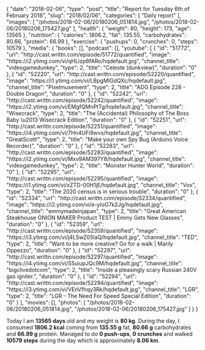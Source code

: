 {
    "date": "2018-02-06",
    "type": "post",
    "title": "Report for Tuesday 6th of February 2018",
    "slug": "2018\/02\/06",
    "categories": [
        "Daily report"
    ],
    "images": [
        "\/photos\/2018-02-06\/20180206_051814.jpg",
        "\/photos\/2018-02-06\/20180206_175427.jpg"
    ],
    "health": {
        "weight": 80,
        "height": 173,
        "age": 13565
    },
    "nutrition": {
        "calories": 1806.2,
        "fat": 135.55,
        "carbohydrates": 80.66,
        "protein": 66.99
    },
    "exercise": {
        "pushups": 0,
        "crunches": 0,
        "steps": 10579
    },
    "media": {
        "books": [],
        "podcast": [],
        "youtube": [
            {
                "id": "51772",
                "url": "http:\/\/cast.writtn.com\/episode\/51772\/quantified",
                "image": "https:\/\/i2.ytimg.com\/vi\/qHLizp8fARo\/hqdefault.jpg",
                "channel_title": "videogamedunkey",
                "type": 2,
                "title": "Celeste (dunkview)",
                "duration": "0"
            },
            {
                "id": "52220",
                "url": "http:\/\/cast.writtn.com\/episode\/52220\/quantified",
                "image": "https:\/\/i1.ytimg.com\/vi\/LBpgMlGdQXc\/hqdefault.jpg",
                "channel_title": "Pixelmusement",
                "type": 2,
                "title": "ADG Episode 228 - Double Dragon",
                "duration": "0"
            },
            {
                "id": "52242",
                "url": "http:\/\/cast.writtn.com\/episode\/52242\/quantified",
                "image": "https:\/\/i2.ytimg.com\/vi\/EMgfQMnPtTg\/hqdefault.jpg",
                "channel_title": "Wisecrack",
                "type": 2,
                "title": "The (Accidental) Philosophy of The Boss Baby \u2013 Wisecrack Edition",
                "duration": "0"
            },
            {
                "id": "52251",
                "url": "http:\/\/cast.writtn.com\/episode\/52251\/quantified",
                "image": "https:\/\/i4.ytimg.com\/vi\/7Hn4UFi9wvs\/hqdefault.jpg",
                "channel_title": "GreatScott!",
                "type": 2,
                "title": "Make your own Spy Bug (Arduino Voice Recorder)",
                "duration": "0"
            },
            {
                "id": "52283",
                "url": "http:\/\/cast.writtn.com\/episode\/52283\/quantified",
                "image": "https:\/\/i2.ytimg.com\/vi\/Mxv9AM397Y8\/hqdefault.jpg",
                "channel_title": "videogamedunkey",
                "type": 2,
                "title": "Monster Hunter World",
                "duration": "0"
            },
            {
                "id": "52295",
                "url": "http:\/\/cast.writtn.com\/episode\/52295\/quantified",
                "image": "https:\/\/i1.ytimg.com\/vi\/xZTD-00H1jE\/hqdefault.jpg",
                "channel_title": "Vox",
                "type": 2,
                "title": "The 2020 census is in serious trouble",
                "duration": "0"
            },
            {
                "id": "52334",
                "url": "http:\/\/cast.writtn.com\/episode\/52334\/quantified",
                "image": "https:\/\/i2.ytimg.com\/vi\/e-yIoG7k2Jg\/hqdefault.jpg",
                "channel_title": "emmymadeinjapan",
                "type": 2,
                "title": "Great American Steakhouse ONION MAKER Product TEST | Emmy Gets New Glasses",
                "duration": "0"
            },
            {
                "id": "52359",
                "url": "http:\/\/cast.writtn.com\/episode\/52359\/quantified",
                "image": "https:\/\/i3.ytimg.com\/vi\/j4LSwZ05laQ\/hqdefault.jpg",
                "channel_title": "TED",
                "type": 2,
                "title": "Want to be more creative? Go for a walk | Marily Oppezzo",
                "duration": "0"
            },
            {
                "id": "52297",
                "url": "http:\/\/cast.writtn.com\/episode\/52297\/quantified",
                "image": "https:\/\/i4.ytimg.com\/vi\/S5uiupJQc9M\/hqdefault.jpg",
                "channel_title": "bigclivedotcom",
                "type": 2,
                "title": "Inside a pleasingly scary Russian 240V gas igniter.",
                "duration": "0"
            },
            {
                "id": "52294",
                "url": "http:\/\/cast.writtn.com\/episode\/52294\/quantified",
                "image": "https:\/\/i3.ytimg.com\/vi\/VEnVfhqy3Rk\/hqdefault.jpg",
                "channel_title": "LGR",
                "type": 2,
                "title": "LGR - The Need For Speed Special Edition",
                "duration": "0"
            }
        ],
        "movies": [],
        "photos": [
            "\/photos\/2018-02-06\/20180206_051814.jpg",
            "\/photos\/2018-02-06\/20180206_175427.jpg"
        ]
    }
}

Today I am <strong>13565 days</strong> old and my weight is <strong>80 kg</strong>. During the day, I consumed <strong>1806.2 kcal</strong> coming from <strong>135.55 g</strong> fat, <strong>80.66 g</strong> carbohydrates and <strong>66.99 g</strong> protein. Managed to do <strong>0 push-ups</strong>, <strong>0 crunches</strong> and walked <strong>10579 steps</strong> during the day which is approximately <strong>8.06 km</strong>.
